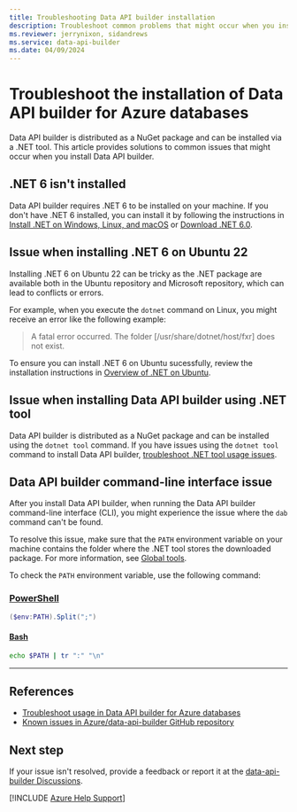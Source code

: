 ```yaml
---
title: Troubleshooting Data API builder installation
description: Troubleshoot common problems that might occur when you install the Data API builder for Azure databases.
ms.reviewer: jerrynixon, sidandrews
ms.service: data-api-builder
ms.date: 04/09/2024
---
```

# Troubleshoot the installation of Data API builder for Azure databases

Data API builder is distributed as a NuGet package and can be installed via a .NET tool. This article provides solutions to common issues that might occur when you install Data API builder.

## .NET 6 isn't installed

Data API builder requires .NET 6 to be installed on your machine. If you don't have .NET 6 installed, you can install it by following the instructions in [Install .NET on Windows, Linux, and macOS](/dotnet/core/install/) or [Download .NET 6.0](https://dotnet.microsoft.com/download/dotnet/6.0).

## Issue when installing .NET 6 on Ubuntu 22

Installing .NET 6 on Ubuntu 22 can be tricky as the .NET package are available both in the Ubuntu repository and Microsoft repository, which can lead to conflicts or errors.

For example, when you execute the `dotnet` command on Linux, you might receive an error like the following example:

> A fatal error occurred. The folder [/usr/share/dotnet/host/fxr] does not exist.

To ensure you can install .NET 6 on Ubuntu sucessfully, review the installation instructions in [Overview of .NET on Ubuntu](/dotnet/core/install/linux-ubuntu#im-using-ubuntu-2204-or-later-and-i-only-need-net).

## Issue when installing Data API builder using .NET tool

Data API builder is distributed as a NuGet package and can be installed using the `dotnet tool` command. If you have issues using the `dotnet tool` command to install Data API builder, [troubleshoot .NET tool usage issues](/dotnet/core/tools/troubleshoot-usage-issues).

## Data API builder command-line interface issue

After you install Data API builder, when running the Data API builder command-line interface (CLI), you might experience the issue where the `dab` command can't be found.

To resolve this issue, make sure that the `PATH` environment variable on your machine contains the folder where the .NET tool stores the downloaded package. For more information, see [Global tools](/dotnet/core/tools/troubleshoot-usage-issues#global-tools).

To check the `PATH` environment variable, use the following command:

### [PowerShell](#tab/powershell)

```powershell
($env:PATH).Split(";")
```

#### [Bash](#tab/bash)

```bash
echo $PATH | tr ":" "\n"
```

---

## References

- [Troubleshoot usage in Data API builder for Azure databases](usage.md)
- [Known issues in Azure/data-api-builder GitHub repository](https://github.com/azure/data-api-builder/labels/known-issue)

## Next step

If your issue isn't resolved, provide a feedback or report it at the [data-api-builder Discussions](https://github.com/azure/data-api-builder/discussions).

[!INCLUDE [Azure Help Support](../../includes/azure-help-support.md)]
